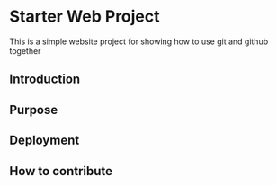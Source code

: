 # Starter Web Project

This is a simple website project for showing how to use git and github together

## Introduction

## Purpose

## Deployment

## How to contribute

